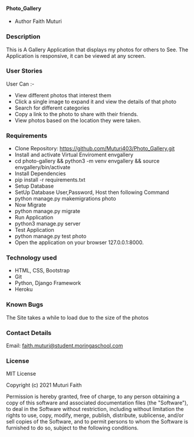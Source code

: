 ####  Photo_Gallery

* Author Faith Muturi

### Description

This is A Gallery Application that displays my photos for others to See. The Application is responsive, it can be viewed at any screen.

### User Stories

User Can :-

* View different photos that interest them
* Click a single image to expand it and view the details of that photo
* Search for different categories
* Copy a link to the photo to share with their friends.
* View photos based on the location they were taken.

### Requirements

* Clone Repository: <https://github.com/Muturi403/Photo_Gallery.git>
* Install and activate Virtual Enviroment envgallery
* cd photo-gallery && python3 -m venv envgallery && source envgallery/bin/activate
* Install Dependencies
* pip install -r requirements.txt
* Setup Database
* SetUp Database User,Password, Host then following Command
* python manage.py makemigrations photo
* Now Migrate
* python manage.py migrate
* Run Application
* python3 manage.py server
* Test Application
* python manage.py test photo
* Open the application on your browser 127.0.0.1:8000.

### Technology used

* HTML, CSS, Bootstrap
* Git
* Python, Django Framework
* Heroku

### Known Bugs

The Site takes a while to load due to the size of the photos

### Contact Details

Email: faith.muturi@student.moringaschool.com

### License

MIT License

Copyright (c) 2021 Muturi Faith

Permission is hereby granted, free of charge, to any person obtaining a copy of this software and associated documentation files (the "Software"), to deal in the Software without restriction, including without limitation the rights to use, copy, modify, merge, publish, distribute, sublicense, and/or sell copies of the Software, and to permit persons to whom the Software is furnished to do so, subject to the following conditions.
